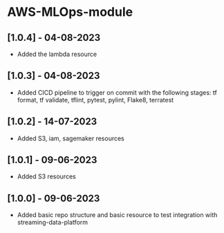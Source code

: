 # AWS-MLOps-module
## [1.0.4] - 04-08-2023
* Added the lambda resource

## [1.0.3] - 04-08-2023
* Added CICD pipeline to trigger on commit with the following stages: tf format, tf validate, tflint, pytest, pylint, Flake8, terratest

## [1.0.2] - 14-07-2023
* Added S3, iam, sagemaker resources
  
## [1.0.1] - 09-06-2023
* Added S3 resources

## [1.0.0] - 09-06-2023
* Added basic repo structure and basic resource to test integration with streaming-data-platform
